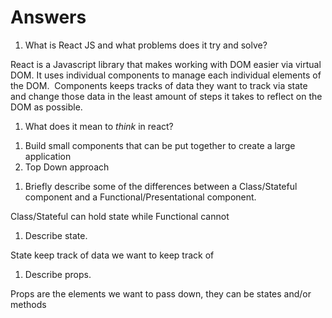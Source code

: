 # Answers

1.  What is React JS and what problems does it try and solve?

React is a Javascript library that makes working with DOM easier via virtual DOM. It uses individual components to manage each individual elements of the DOM.  Components keeps tracks of data they want to track via state and change those data in the least amount of steps it takes to reflect on the DOM as possible.


1.  What does it mean to _think_ in react?

1) Build small components that can be put together to create a large application
2) Top Down approach 


1.  Briefly describe some of the differences between a Class/Stateful component and a Functional/Presentational component.

Class/Stateful can hold state while Functional cannot



1.  Describe state.

State keep track of data we want to keep track of


1.  Describe props.

Props are the elements we want to pass down, they can be states and/or methods